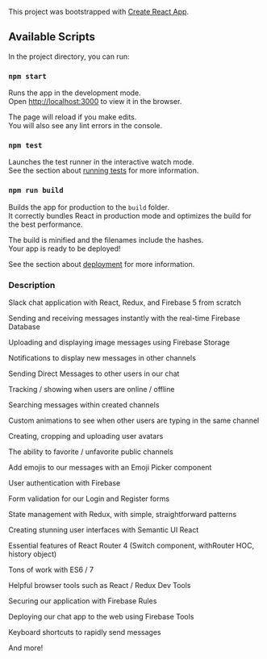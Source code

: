 This project was bootstrapped with [Create React App](https://github.com/facebook/create-react-app).

## Available Scripts

In the project directory, you can run:

### `npm start`

Runs the app in the development mode.<br />
Open [http://localhost:3000](http://localhost:3000) to view it in the browser.

The page will reload if you make edits.<br />
You will also see any lint errors in the console.

### `npm test`

Launches the test runner in the interactive watch mode.<br />
See the section about [running tests](https://facebook.github.io/create-react-app/docs/running-tests) for more information.

### `npm run build`

Builds the app for production to the `build` folder.<br />
It correctly bundles React in production mode and optimizes the build for the best performance.

The build is minified and the filenames include the hashes.<br />
Your app is ready to be deployed!

See the section about [deployment](https://facebook.github.io/create-react-app/docs/deployment) for more information.

### Description

Slack chat application with React, Redux, and Firebase 5 from scratch

Sending and receiving messages instantly with the real-time Firebase Database

Uploading and displaying image messages using Firebase Storage

Notifications to display new messages in other channels

Sending Direct Messages to other users in our chat

Tracking / showing when users are online / offline

Searching messages within created channels

Custom animations to see when other users are typing in the same channel

Creating, cropping and uploading user avatars

The ability to favorite / unfavorite public channels

Add emojis to our messages with an Emoji Picker component

User authentication with Firebase

Form validation for our Login and Register forms

State management with Redux, with simple, straightforward patterns

Creating stunning user interfaces with Semantic UI React

Essential features of React Router 4 (Switch component, withRouter HOC, history object)

Tons of work with ES6 / 7

Helpful browser tools such as React / Redux Dev Tools

Securing our application with Firebase Rules

Deploying our chat app to the web using Firebase Tools

Keyboard shortcuts to rapidly send messages

And more!
